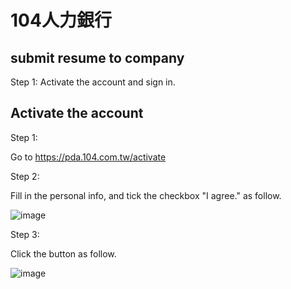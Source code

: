 # 104人力銀行
## submit resume to company
Step 1:
Activate the account and sign in.

## Activate the account
Step 1:

Go to 
https://pda.104.com.tw/activate

Step 2:

Fill in the personal info, and tick the checkbox "I agree." as follow.

![image](https://github.com/40843245/resume/assets/75050655/b3885f82-0b9c-485a-a5d4-b231ff28c80d)

Step 3:

Click the button as follow.

![image](https://github.com/40843245/resume/assets/75050655/93fe956a-f1c6-4151-86f0-b60cad4843e3)

